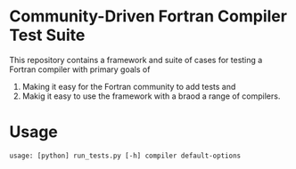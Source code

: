 Community-Driven Fortran Compiler Test Suite
============================================

This repository contains a framework and suite of cases for testing a Fortran compiler with primary goals of 

1. Making it easy for the Fortran community to add tests and
2. Makig it easy to use the framework with a braod a range of compilers.

# Usage

`usage: [python] run_tests.py [-h] compiler default-options`
